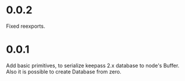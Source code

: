# 0.0.2

Fixed reexports.

# 0.0.1

Add basic primitives, to serialize keepass 2.x database to node's Buffer.
Also it is possible to create Database from zero.
